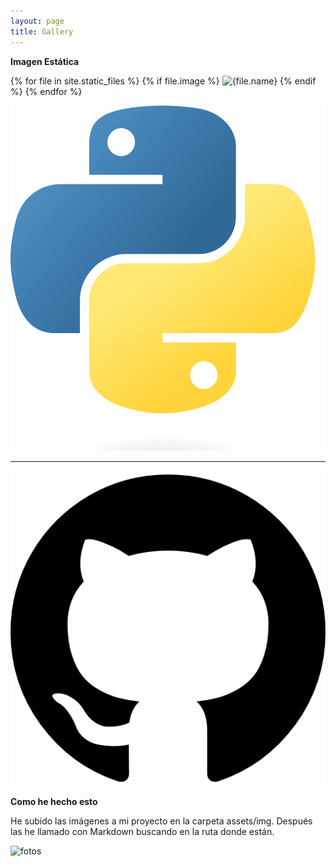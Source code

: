 ```yaml
---
layout: page
title: Gallery
---
```


**Imagen Estática**

{% for file in site.static_files %}
    {% if file.image %}
        <img src="{{file.path}}" alt="{file.name}">
    {% endif %}
{% endfor %}



![Image](/assets/img/python.png)

----------------------------
![Image](/assets/img/github.png)



**Como he hecho esto**

He subido las imágenes a mi proyecto en la carpeta assets/img. Después las he llamado con Markdown buscando en la ruta donde están.

![fotos](https://images2.imgbox.com/42/f9/YSlonYRP_o.jpg)